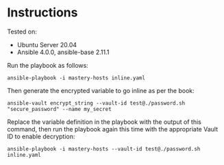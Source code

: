 # Instructions

Tested on:
- Ubuntu Server 20.04
- Ansible 4.0.0, ansible-base 2.11.1

Run the playbook as follows:

    ansible-playbook -i mastery-hosts inline.yaml

Then generate the encrypted variable to go inline as per the book:

    ansible-vault encrypt_string --vault-id test@./password.sh "secure_password" --name my_secret

Replace the variable definition in the playbook with the output of this command, then run the playbook again this time with the appropriate Vault ID to enable decryption:

    ansible-playbook -i mastery-hosts --vault-id test@./password.sh inline.yaml
